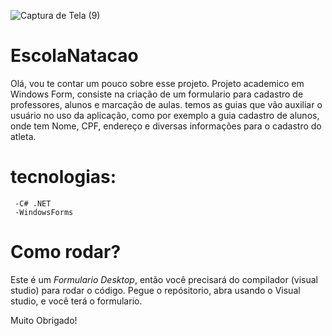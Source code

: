 ![Captura de Tela (9)](https://github.com/ArthurGarcs/EscolaNatacao/assets/138077549/02375dcb-503a-4e11-b99c-7c82fd4958f0)


# EscolaNatacao
  Olá, vou te contar um pouco sobre esse projeto.
  Projeto academico em Windows Form, consiste na criação de um formulario para cadastro de professores, alunos e marcação de aulas.
  temos as guias que vão auxiliar o usuário no uso da aplicação, como por exemplo a guia cadastro de alunos, onde tem Nome, CPF, 
  endereço e diversas informações para o cadastro do atleta.
  
  # tecnologias:
     -C# .NET
     -WindowsForms
     
  # Como rodar?
  Este é um *Formulario Desktop*, então você precisará do compilador (visual studio) para rodar o código.
  Pegue o repósitorio, abra usando o Visual studio, e você terá o formulario.

  Muito Obrigado!
  
     
